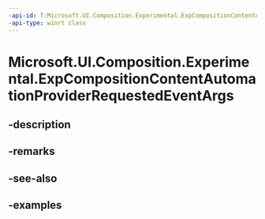 ```yaml
---
-api-id: T:Microsoft.UI.Composition.Experimental.ExpCompositionContentAutomationProviderRequestedEventArgs
-api-type: winrt class
---
```


# Microsoft.UI.Composition.Experimental.ExpCompositionContentAutomationProviderRequestedEventArgs

<!--
public sealed class ExpCompositionContentAutomationProviderRequestedEventArgs
-->


## -description

## -remarks

## -see-also

## -examples


